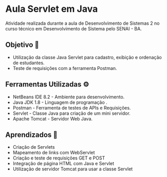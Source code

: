
# Aula Servlet em Java

Atividade realizada durante a aula de Desenvolvimento de Sistemas 2 no curso técnico em Desenvolvimento de Sistema pelo SENAI - BA.




## Objetivo :dart:

- Utilização da classe Java Servlet para cadastro, exibição e ordenação de estudantes.
- Teste de requisições com a ferramenta Postman.
  
## Ferramentas Utilizadas :gear:

- NetBeans IDE 8.2 - Ambiente para desenvolvimento.
- Java JDK 1.8 - Linguagem de programação .
- Postman - Ferramenta de testes de APIs e Requisições.
- Servlet - Classe Java para criação de um mini servidor.
- Apache Tomcat - Servidor Web Java.



## Aprendizados :memo:

- Criação de Servlets
- Mapeamento de links com WebServlet
- Criação e teste de requisições GET e POST
- Integração de página HTML com Java e Servlet
- Utilização de servidor Tomcat para usar a classe Servlet